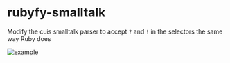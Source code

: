 # rubyfy-smalltalk
Modify the cuis smalltalk parser to accept `?` and `!` in the selectors the same way Ruby does

![example](https://i.imgur.com/9Qa8soU.png)
